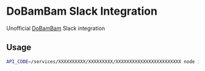 # DoBamBam Slack Integration

Unofficial [DoBamBam](https://www.dobambam.com/) Slack integration


## Usage

```bash
API_CODE=/services/XXXXXXXXXX/XXXXXXXXX/XXXXXXXXXXXXXXXXXXXXXXXX node index.js
```
